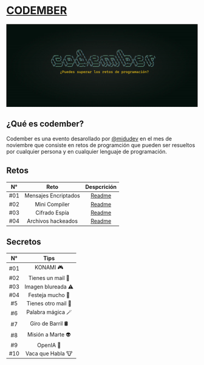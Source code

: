 # [CODEMBER](https://codember.dev/)

![CODEMBER](../images/codember.webp)

###

## ¿Qué es codember?

Codember es una evento desarollado por [@midudev](https://github.com/midudev) en el mes de noviembre que consiste en retos de programción que pueden ser resueltos por cualquier persona y en cualquier lenguaje de programación.

## Retos

| N°  |         Reto         |            Despcrición             |
| :-: | :------------------: | :--------------------------------: |
| #01 | Mensajes Encriptados | [Readme](./challenge-01/README.md) |
| #02 |    Mini Compiler     | [Readme](./challenge-02/README.md) |
| #03 |    Cifrado Espía     | [Readme](./challenge-03/README.md) |
| #04 |  Archivos hackeados  | [Readme](./challenge-04/README.md) |

## Secretos

| N°  |        Tips         |
| :-: | :-----------------: |
| #01 |      KONAMI 🎮      |
| #02 |  Tienes un mail 📧  |
| #03 | Imagen blureada ⚠️  |
| #04 |  Festeja mucho 🎉   |
| #5  | Tienes otro mail 📧 |
| #6  |  Palabra mágica 🪄  |
| #7  |  Giro de Barril 🛢️  |
| #8  |  Misión a Marte 👽  |
| #9  |      OpenIA 🤖      |
| #10 |  Vaca que Habla 🐮  |
